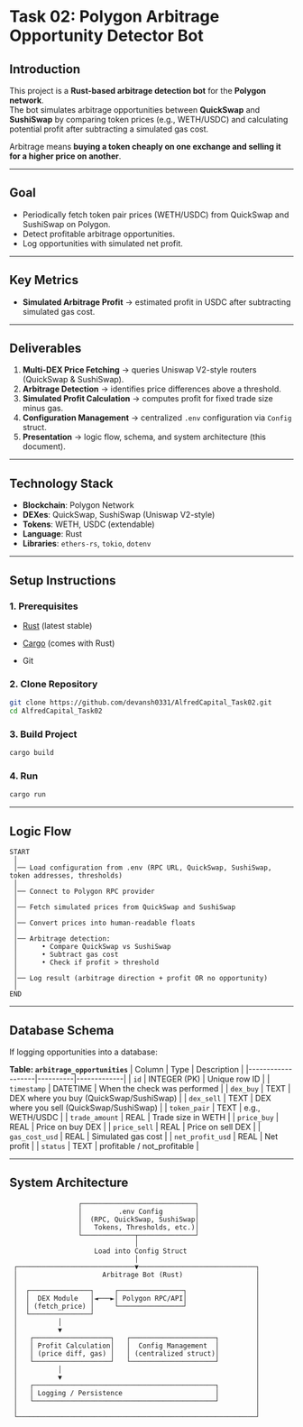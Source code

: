 # Task 02: Polygon  Arbitrage Opportunity Detector Bot

## Introduction
This project is a **Rust-based arbitrage detection bot** for the **Polygon network**.  
The bot simulates arbitrage opportunities between **QuickSwap** and **SushiSwap** by comparing token prices (e.g., WETH/USDC) and calculating potential profit after subtracting a simulated gas cost.

Arbitrage means **buying a token cheaply on one exchange and selling it for a higher price on another**.

---

## Goal
- Periodically fetch token pair prices (WETH/USDC) from QuickSwap and SushiSwap on Polygon.  
- Detect profitable arbitrage opportunities.  
- Log opportunities with simulated net profit.  

---

## Key Metrics
- **Simulated Arbitrage Profit** → estimated profit in USDC after subtracting simulated gas cost.

---

## Deliverables
1. **Multi-DEX Price Fetching** → queries Uniswap V2-style routers (QuickSwap & SushiSwap).  
2. **Arbitrage Detection** → identifies price differences above a threshold.  
3. **Simulated Profit Calculation** → computes profit for fixed trade size minus gas.  
4. **Configuration Management** → centralized `.env` configuration via `Config` struct.  
5. **Presentation** → logic flow, schema, and system architecture (this document).  

---

## Technology Stack
- **Blockchain**: Polygon Network  
- **DEXes**: QuickSwap, SushiSwap (Uniswap V2-style)  
- **Tokens**: WETH, USDC (extendable)  
- **Language**: Rust  
- **Libraries**: `ethers-rs`, `tokio`, `dotenv`  
 ---

## Setup Instructions

### 1. Prerequisites
- [Rust](https://www.rust-lang.org/tools/install) (latest stable)
- [Cargo](https://doc.rust-lang.org/cargo/getting-started/installation.html) (comes with Rust)

- Git



### 2. Clone Repository
```bash
git clone https://github.com/devansh0331/AlfredCapital_Task02.git
cd AlfredCapital_Task02
```


### 3. Build Project
```bash
cargo build
```


### 4. Run
```bash
cargo run
```

---


## Logic Flow
```
START
 │
 │── Load configuration from .env (RPC URL, QuickSwap, SushiSwap, token addresses, thresholds)
 │
 │── Connect to Polygon RPC provider
 │
 │── Fetch simulated prices from QuickSwap and SushiSwap
 │
 │── Convert prices into human-readable floats
 │
 │── Arbitrage detection:
 │      • Compare QuickSwap vs SushiSwap
 │      • Subtract gas cost
 │      • Check if profit > threshold
 │
 │── Log result (arbitrage direction + profit OR no opportunity)
 │
END
```

---

## Database Schema
If logging opportunities into a database:

**Table: `arbitrage_opportunities`**
| Column            | Type      | Description |
|-------------------|----------|-------------|
| `id`              | INTEGER (PK) | Unique row ID |
| `timestamp`       | DATETIME  | When the check was performed |
| `dex_buy`         | TEXT      | DEX where you buy (QuickSwap/SushiSwap) |
| `dex_sell`        | TEXT      | DEX where you sell (QuickSwap/SushiSwap) |
| `token_pair`      | TEXT      | e.g., WETH/USDC |
| `trade_amount`    | REAL      | Trade size in WETH |
| `price_buy`       | REAL      | Price on buy DEX |
| `price_sell`      | REAL      | Price on sell DEX |
| `gas_cost_usd`    | REAL      | Simulated gas cost |
| `net_profit_usd`  | REAL      | Net profit |
| `status`          | TEXT      | profitable / not_profitable |

---

## System Architecture
```
                 ┌────────────────────────────┐
                 │         .env Config        │
                 │  (RPC, QuickSwap, SushiSwap│
                 │   Tokens, Thresholds, etc.)│
                 └─────────────┬──────────────┘
                               │
                     Load into Config Struct
                               │
 ┌─────────────────────────────▼─────────────────────────────┐
 │                     Arbitrage Bot (Rust)                  │
 │                                                           │
 │  ┌───────────────┐     ┌────────────────┐                 │
 │  │  DEX Module   │◄───►│ Polygon RPC/API│                 │
 │  │ (fetch_price) │     └────────────────┘                 │
 │  └───────────────┘                                        │
 │          │                                                │
 │          ▼                                                │
 │   ┌───────────────────┐   ┌─────────────────────┐         │
 │   │ Profit Calculation│   │  Config Management  │         │
 │   │ (price diff, gas) │   │ (centralized struct)│         │
 │   └───────────────────┘   └─────────────────────┘         │
 │          │                                                │
 │          ▼                                                │
 │   ┌─────────────────────────────────────────────┐         │
 │   │ Logging / Persistence                       │         │
 │   └─────────────────────────────────────────────┘         │
 │                                                           │
 └───────────────────────────────────────────────────────────┘
```
